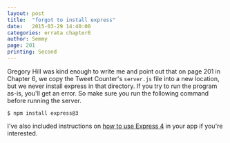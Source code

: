 ```yaml
---
layout: post
title:  "forgot to install express"
date:   2015-03-29 14:40:00
categories: errata chapter6
author: Semmy
page: 201
printing: Second
---
```


Gregory Hill was kind enough to write me and point out that on page
201 in Chapter 6, we copy the Tweet Counter's `server.js` file into a
new location, but we never install express in that directory. If you
try to run the program as-is, you'll get an error. So make sure you
run the following command before running the server.

    $ npm install express@3

I've also included instructions on [how to use Express
4](http://learningwebappdev.com/errata/chapter6/2015/01/04/chapter-6-express-4-migration.html)
in your app if you're interested.
